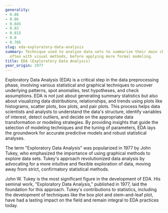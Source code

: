 ```yaml
---
generality:
- 0.88
- 0.86
- 0.845
- 0.83
- 0.815
- 0.8
- 0.785
slug: eda-exploratory-data-analysis
summary: Technique used to analyze data sets to summarize their main characteristics,
  often with visual methods, before applying more formal modeling.
title: EDA (Exploratory Data Analysis)
year_origin: 1977
---
```


Exploratory Data Analysis (EDA) is a critical step in the data preprocessing phase, involving various statistical and graphical techniques to uncover underlying patterns, spot anomalies, test hypotheses, and check assumptions. EDA is not just about generating summary statistics but also about visualizing data distributions, relationships, and trends using plots like histograms, scatter plots, box plots, and pair plots. This process helps data scientists and analysts to understand the data's structure, identify variables of interest, detect outliers, and decide on the appropriate data transformation or modeling strategies. By providing insights that guide the selection of modeling techniques and the tuning of parameters, EDA lays the groundwork for accurate predictive models and robust statistical analyses.

The term "Exploratory Data Analysis" was popularized in 1977 by John Tukey, who emphasized the importance of using graphical methods to explore data sets. Tukey's approach revolutionized data analysis by advocating for a more intuitive and flexible exploration of data, moving away from strict, confirmatory statistical methods.

John W. Tukey is the most significant figure in the development of EDA. His seminal work, "Exploratory Data Analysis," published in 1977, laid the foundation for this approach. Tukey's contributions to statistics, including the development of techniques like the box plot and stem-and-leaf plot, have had a lasting impact on the field and remain integral to EDA practices today.